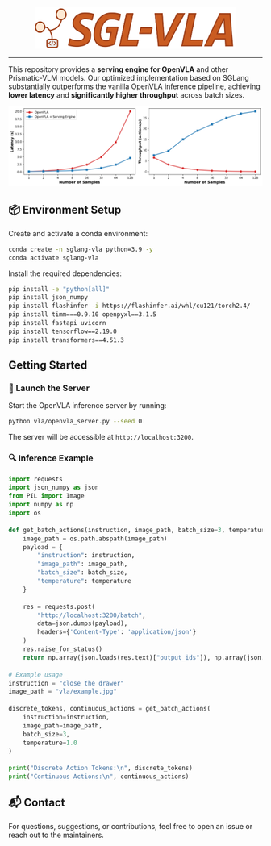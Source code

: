 <div align="center"  id="sglangtop">
<img src="assets/logo.png" alt="logo" width="400" margin="10px"></img>

</div>

--------------------------------------------------------------------------------
This repository provides a **serving engine for OpenVLA** and other Prismatic-VLM models. Our optimized implementation based on SGLang substantially outperforms the vanilla OpenVLA inference pipeline, achieving **lower latency** and **significantly higher throughput** across batch sizes.

<img src="assets/latency.png" alt="logo" margin="10px"></img>


## 📦 Environment Setup

Create and activate a conda environment:

```bash
conda create -n sglang-vla python=3.9 -y
conda activate sglang-vla
```

Install the required dependencies:

```bash
pip install -e "python[all]"
pip install json_numpy
pip install flashinfer -i https://flashinfer.ai/whl/cu121/torch2.4/
pip install timm===0.9.10 openpyxl==3.1.5
pip install fastapi uvicorn
pip install tensorflow==2.19.0
pip install transformers==4.51.3
```

## Getting Started
### 🚀 Launch the Server

Start the OpenVLA inference server by running:

```bash
python vla/openvla_server.py --seed 0
```

The server will be accessible at `http://localhost:3200`.

### 🔍 Inference Example

```python
import requests
import json_numpy as json
from PIL import Image
import numpy as np
import os

def get_batch_actions(instruction, image_path, batch_size=3, temperature=1.0):
    image_path = os.path.abspath(image_path)
    payload = {
        "instruction": instruction,
        "image_path": image_path,
        "batch_size": batch_size,
        "temperature": temperature
    }

    res = requests.post(
        "http://localhost:3200/batch",
        data=json.dumps(payload),
        headers={'Content-Type': 'application/json'}
    )
    res.raise_for_status()
    return np.array(json.loads(res.text)["output_ids"]), np.array(json.loads(res.text)["actions"])

# Example usage
instruction = "close the drawer"
image_path = "vla/example.jpg"

discrete_tokens, continuous_actions = get_batch_actions(
    instruction=instruction,
    image_path=image_path,
    batch_size=3,
    temperature=1.0
)

print("Discrete Action Tokens:\n", discrete_tokens)
print("Continuous Actions:\n", continuous_actions)
```



## 📬 Contact

For questions, suggestions, or contributions, feel free to open an issue or reach out to the maintainers.
